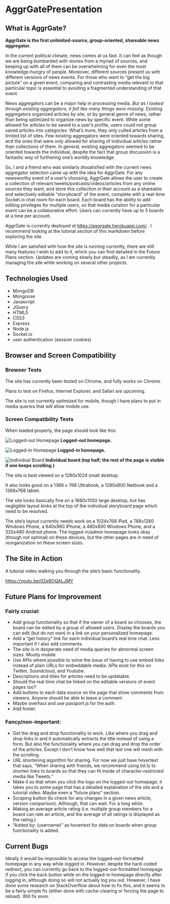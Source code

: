 # AggrGatePresentation

## What is AggrGate?

**AggrGate is the first unlimited-source, group-oriented, shareable news aggregator.**

In the current political climate, news comes at us fast. It can feel as though we are being bombarded with stories from a myriad of sources, and keeping up with all of them can be overwhelming for even the most knowledge-hungry of people. Moreover, different sources present us with different versions of news events. For those who want to “get the big picture” on a given event, comparing and contrasting media relevant to that particular topic is essential to avoiding a fragmented understanding of that event. 

News aggregators can be a major help in processing media. *But as I looked through existing aggregators, it felt like many things were missing.* Existing aggregators organized articles by site, or by general genre of news, rather than being optimized to organize news by specific event. While some allowed for articles to be saved to a user’s profile, users could not group saved articles into categories. What’s more, they only culled articles from a limited list of sites. Few existing aggregators were oriented towards sharing, and the ones that were only allowed for sharing of individual articles rather than collections of them. In general, existing aggregators seemed to be oriented towards the individual, despite the fact that group discussion is a fantastic way of furthering one’s worldly knowledge. 

So, I and a friend who was similarly dissatisfied with the current news aggregator selection came up with the idea for AggrGate. For any newsworthy event of a user’s choosing, AggrGate allows the user to create a collection of relevant tweets/podcasts/videos/articles from any online sources they want, and store this collection in their account as a shareable and selectively editable “storyboard” of the event, complete with a real-time Socket.io chat room for each board. Each board has the ability to add editing privileges for multiple users, so that media curation for a particular event can be a collaborative effort. Users can currently have up to 5 boards at a time per account.   

AggrGate is currently deployed at https://aggrgate.herokuapp.com/ . I recommend looking at the tutorial section of this markdown before exploring the site. 

While I am satisfied with how the site is running currently, there are still many features I wish to add to it, which you can find detailed in the Future Plans section. Updates are coming slowly but steadily, as I am currently managing the site while working on several other projects. 


## Technologies Used

* MongoDB 
* Mongoose
* Javascript
* JQuery
* HTML5
* CSS3
* Express
* Node.js
* Socket.io
* user authentication (session cookies)

## Browser and Screen Compatibility

### Browser Tests

The site has currently been tested on Chrome, and fully works on Chrome.

Plans to test on Firefox, Internet Explorer, and Safari are upcoming. 

The site is not currently optimized for mobile, though I have plans to put in media queries that will allow mobile use.

### Screen Compatibility Tests

When loaded properly, the page should look like this:

![Logged-out Homepage](/public/assets/images/loggedouthomepage.JPG)
**Logged-out homepage.**

![Logged-in Homepage](/public/assets/images/loggedinhomepage.JPG)
**Logged-in homepage.**

![Individual Board](/public/assets/images/indboardbig.JPG)
**Individual board (top half; the rest of the page is visible if one keeps scrolling.)**

The site is best viewed on a 1280x1024 small desktop. 

It also looks good on a 1366 x 768 Ultrabook, a 1280x800 Netbook and a 1366x768 tablet.

The site looks basically fine on a 1680x1050 large desktop, but has negligible layout kinks at the top of the individual storyboard page which need to be resolved.

The site’s layout currently needs work on a 1024x768 iPad, a 768x1280 Windows Phone, a 640x960 iPhone, a 480x800 Windows Phone, and a 320x480 Android phone. The logged-in/admin homepage looks okay (though not optimal) on these devices, but the other pages are in need of reorganization on these screen sizes. 

## The Site in Action

A tutorial video walking you through the site’s basic functionality.

https://youtu.be/0ZeBOQALJMY

## Future Plans for Improvement

### Fairly crucial:

* Add group functionality so that if the owner of a board so chooses, the board can be edited by a group of allowed users. Display the boards you can edit (but do not own) in a link on your personalized homepage.
* Add a “get history” link for each individual board’s real time chat. Less important if I also add comments.
* The site is in desperate need of media queries for abnormal screen sizes. Mostly mobile.
* Use APIs where possible to solve the issue of having to use embed links instead of plain URLs for embeddable media. APIs exist for this on Twitter, Soundcloud, and Youtube.
* Descriptions and titles for articles need to be updatable. 
* Should the real time chat be linked on the editable versions of event pages too? 
* Add buttons to each data source on the page that show comments from viewers. Anyone should be able to leave a comment.
* Maybe overhaul and use passport.js for the auth. 
* Add footer.

### Fancy/non-important:

* Get the drag and drop functionality to work. Like where you drag and drop links in and it automatically extracts the title instead of using a form. But also the functionality where you can drag and drop the order of the articles. Except I don’t know how well that last one will mesh with the scrolling.
* URL shortening algorithm for sharing. For now we just have hovertext that says, “When sharing with friends, we recommend using bit.ly to shorten links to boards so that they can fit inside of character-restricted media like Tweets.” 
* Make it so that when you click the logo on the logged-out homepage, it takes you to some page that has a detailed explanation of the site and a tutorial video. Maybe even a “future plans” section.
* Scraping button (to check for any changes in a given news article; version comparison). Although, that can wait. For a long while.
* Making an average article rating (i.e. multiple group members for a board can rate an article, and the average of all ratings is displayed as the rating.)
* “Added by: (username)” as hovertext for data on boards when group functionality is added.

## Current Bugs

Ideally it would be impossible to access the logged-out-formatted homepage in any way while logged in. However, despite the hard-coded redirect, you can currently go back to the logged-out-formatted homepage if you click the back button while on the logged-in homepage directly after logging in, although doing so will not actually log you out.  However, I have done some research on StackOverflow about how to fix this, and it seems to be a fairly simple fix (either done with cache-clearing or forcing the page to reload). Will fix soon.
